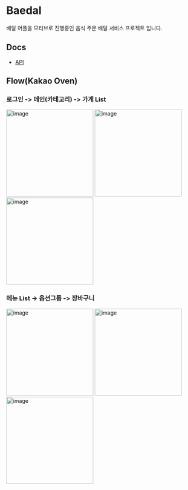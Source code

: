 # Baedal
배달 어플을 모티브로 진행중인 음식 주문 배달 서비스 프로젝트 입니다.
## Docs
- [API](https://github.com/hsw0905/baedal/wiki/API)
## Flow(Kakao Oven)
### 로그인 -> 메인(카테고리) -> 가게 List
<img width="230" alt="image" src="https://github.com/hsw0905/baedal/assets/64395235/95d9a398-07e3-4d0a-8e0a-cd120515692c">
<img width="230" alt="image" src="https://github.com/hsw0905/baedal/assets/64395235/c8a33665-28e3-4e46-a5a9-80e6e4d84a5c">
<img width="230" alt="image" src="https://github.com/hsw0905/baedal/assets/64395235/4cc8a47a-d169-42e2-9d12-f11394ed4a4a">


### 메뉴 List -> 옵션그룹 -> 장바구니
<img width="230" alt="image" src="https://github.com/hsw0905/baedal/assets/64395235/206ff581-c240-415f-97c6-9614665f930b">
<img width="230" alt="image" src="https://github.com/hsw0905/baedal/assets/64395235/44a84631-37a7-44ef-b420-8e787141cd69">
<img width="230" alt="image" src="https://github.com/hsw0905/baedal/assets/64395235/2d2c137a-aa7a-45cb-936b-81b891d8a543">


